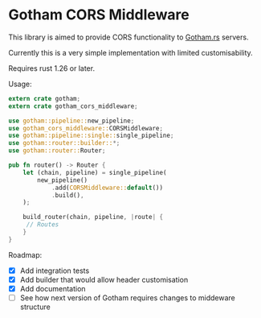 # Gotham CORS Middleware

This library is aimed to provide CORS functionality to [Gotham.rs](https://gotham.rs/) servers.

Currently this is a very simple implementation with limited customisability.

Requires rust 1.26 or later.

Usage:
```rust
extern crate gotham;
extern crate gotham_cors_middleware;

use gotham::pipeline::new_pipeline;
use gotham_cors_middleware::CORSMiddleware;
use gotham::pipeline::single::single_pipeline;
use gotham::router::builder::*;
use gotham::router::Router;

pub fn router() -> Router {
    let (chain, pipeline) = single_pipeline(
        new_pipeline()
            .add(CORSMiddleware::default())
            .build(),
    );

    build_router(chain, pipeline, |route| {
     // Routes
    }
}
```

Roadmap:
- [x] Add integration tests
- [x] Add builder that would allow header customisation
- [x] Add documentation
- [ ] See how next version of Gotham requires changes to middeware structure
